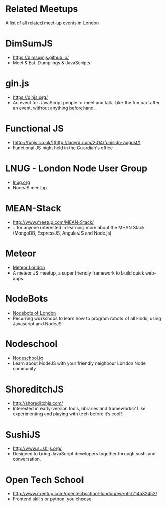 Related Meetups
==========

A list of all related meet-up events in London

# DimSumJS
* https://dimsumjs.github.io/
* Meet & Eat. Dumplings & JavaScripts.

# gin.js
* https://ginjs.org/
* An event for JavaScript people to meet and talk. Like the fun part after an event, without anything beforehand. 

# Functional JS
* [http://funjs.co.uk/](http://lanyrd.com/2014/funjsldn-august/)
* Functional JS night held in the Guardian's office

# LNUG - London Node User Group
* [lnug.org](http://lnug.org)
* NodeJS meetup

# MEAN-Stack
* http://www.meetup.com/MEAN-Stack/
* ...for anyone interested in learning more about the MEAN Stack (MongoDB, ExpressJS, AngularJS and Node.js)

# Meteor
* [Meteor London](http://www.meetup.com/Meteor-London)
* A meteor JS meetup, a super friendly framework to build quick web-apps

# NodeBots
* [Nodebots of London](http://www.meetup.com/NodeBots-of-London)
* Recurring workshops to learn how to program robots of all kinds, using Javascript and NodeJS

# Nodeschool
* [Nodeschool.io](http://nodeschool.io)
* Learn about NodeJS with your friendly neighbour London Node community

# ShoreditchJS
* http://shoreditchjs.com/
* Interested in early-version tools, libraries and frameworks? Like experimenting and playing with tech before it’s cool?

# SushiJS
* http://www.sushijs.org/
* Designed to bring JavaScript developers together through sushi and conversation.

# Open Tech School
* http://www.meetup.com/opentechschool-london/events/214532452/
* Frontend skills or python, you choose
